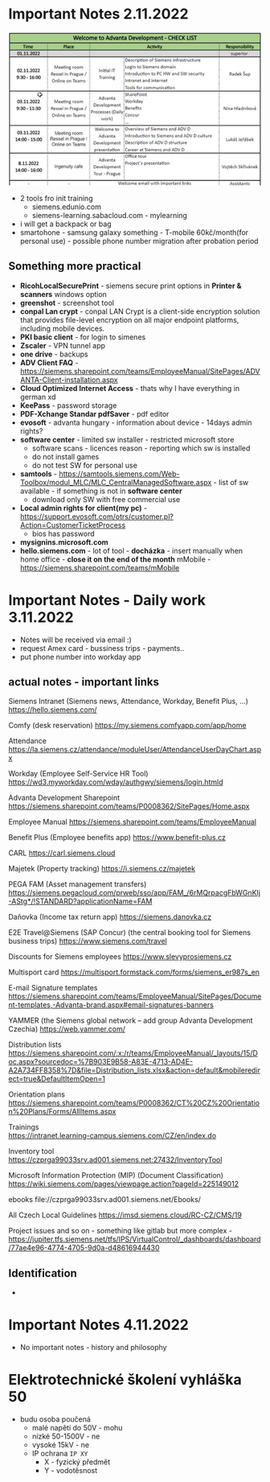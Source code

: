 # Important Notes 2.11.2022
![alt text](img/program_training.png "Title")
 - 2 tools fro init training
    - siemens.edunio.com
    - siemens-learning.sabacloud.com - mylearning
 - i will get a backpack or bag
 - smartohone - samsung galaxy something - T-mobile 60kč/month(for personal use) - possible phone number migration after probation period

## Something more practical
 - __RicohLocalSecurePrint__ - siemens secure print options in __Printer & scanners__ windows option
 - __greenshot__ - screenshot tool
 - __conpal Lan crypt__ - conpal LAN Crypt is a client-side encryption solution that provides file-level encryption on all major endpoint platforms, including mobile devices.
 - __PKI basic client__ - for login to simenes
 - __Zscaler__ - VPN tunnel app
 - __one drive__ - backups 
 - __ADV Client FAQ__ - https://siemens.sharepoint.com/teams/EmployeeManual/SitePages/ADVANTA-Client-installation.aspx
 - __Cloud Optimized Internet Access__ - thats why I have everything in german xd
 - __KeePass__ - password storage
 - __PDF-Xchange Standar pdfSaver__ - pdf editor
 - __evosoft__ - advanta hungary - information about device - 14days admin rights?
 - __software center__ - limited sw installer - restricted microsoft store
    - software scans - licences reason - reporting which sw is installed
    - do not install games 
    - do not test SW for personal use
- __samtools__ - https://samtools.siemens.com/Web-Toolbox/modul_MLC/MLC_CentralManagedSoftware.aspx - list of sw available - if something is not in __software center__
    - download only SW with free commercial use
- __Local admin rights for client(my pc)__ - https://support.evosoft.com/otrs/customer.pl?Action=CustomerTicketProcess
    - bios has password
- __mysignins.microsoft.com__
- __hello.siemens.com__ - lot of tool - __docházka__ - insert manually when home office - __close it on the end of the month__
mMobile - https://siemens.sharepoint.com/teams/mMobile


# Important Notes - Daily work 3.11.2022
- Notes will be received via email :)
- request Amex card - bussiness trips - payments..
- put phone number into workday app
## actual notes - important links
Siemens Intranet (Siemens news, Attendance, Workday, Benefit Plus, ...) 
https://hello.siemens.com/ 

Comfy (desk reservation) 
https://my.siemens.comfyapp.com/app/home  

Attendance 
https://la.siemens.cz/attendance/moduleUser/AttendanceUserDayChart.aspx  
 
Workday (Employee Self-Service HR Tool) 
https://wd3.myworkday.com/wday/authgwy/siemens/login.htmld 
 
Advanta Development Sharepoint 
https://siemens.sharepoint.com/teams/P0008362/SitePages/Home.aspx 
 
Employee Manual 
https://siemens.sharepoint.com/teams/EmployeeManual 
 
Benefit Plus (Employee benefits app) 
https://www.benefit-plus.cz  
 
CARL
https://carl.siemens.cloud

Majetek (Property tracking) 
https://i.siemens.cz/majetek   
 
PEGA FAM (Asset management transfers) 
https://siemens.pegacloud.com/prweb/sso/app/FAM_/6rMQrpacgFbWGnKIj-AStg*/!STANDARD?applicationName=FAM 

Daňovka (Income tax return app) 
https://siemens.danovka.cz 

E2E Travel@Siemens (SAP Concur) (the central booking tool for Siemens business trips) 
https://www.siemens.com/travel  
 
Discounts for Siemens employees
https://www.slevyprosiemens.cz

Multisport card
https://multisport.formstack.com/forms/siemens_er987s_en

E-mail Signature templates 
https://siemens.sharepoint.com/teams/EmployeeManual/SitePages/Document-templates,-Advanta-brand.aspx#email-signatures-banners 
 
YAMMER (the Siemens global network – add group Advanta Development Czechia) 
https://web.yammer.com/  
 
Distribution lists 
https://siemens.sharepoint.com/:x:/r/teams/EmployeeManual/_layouts/15/Doc.aspx?sourcedoc=%7B903E9B58-A83E-4713-AD4E-A2A734FF8358%7D&file=Distribution_lists.xlsx&action=default&mobileredirect=true&DefaultItemOpen=1 
 
Orientation plans 
https://siemens.sharepoint.com/teams/P0008362/CT%20CZ%20Orientation%20Plans/Forms/AllItems.aspx 

Trainings  
https://intranet.learning-campus.siemens.com/CZ/en/index.do 
 
Inventory tool 
https://czprga99033srv.ad001.siemens.net:27432/InventoryTool  
 
Microsoft Information Protection (MIP) (Document Classification) 
https://wiki.siemens.com/pages/viewpage.action?pageId=225149012 
 
ebooks 
file://czprga99033srv.ad001.siemens.net/Ebooks/  
 
All Czech Local Guidelines 
https://imsd.siemens.cloud/RC-CZ/CMS/19 

Project issues and so on - something like gitlab but more complex -  https://jupiter.tfs.siemens.net/tfs/IPS/VirtualControl/_dashboards/dashboard/77ae4e96-4774-4705-9d0a-d48616944430

## Identification
- 

# Important Notes 4.11.2022
- No important notes - history and philosophy

# Elektrotechnické školení vyhláška 50
- budu osoba poučená
    - malé napětí do 50V - mohu
    - nízké 50-1500V - ne
    - vysoké 15kV - ne
    - IP ochrana `IP XY`
        - X - fyzický předmět
        - Y - vodotěsnost
    